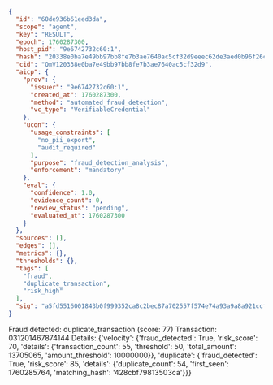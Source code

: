 ```json
{
  "id": "60de936b61eed3da",
  "scope": "agent",
  "key": "RESULT",
  "epoch": 1760287300,
  "host_pid": "9e6742732c60:1",
  "hash": "20338e0ba7e49bb97bb8fe7b3ae7640ac5cf32d9eeec62de3aed0b96f26c22ba",
  "cid": "QmV120338e0ba7e49bb97bb8fe7b3ae7640ac5cf32d9",
  "aicp": {
    "prov": {
      "issuer": "9e6742732c60:1",
      "created_at": 1760287300,
      "method": "automated_fraud_detection",
      "vc_type": "VerifiableCredential"
    },
    "ucon": {
      "usage_constraints": [
        "no_pii_export",
        "audit_required"
      ],
      "purpose": "fraud_detection_analysis",
      "enforcement": "mandatory"
    },
    "eval": {
      "confidence": 1.0,
      "evidence_count": 0,
      "review_status": "pending",
      "evaluated_at": 1760287300
    }
  },
  "sources": [],
  "edges": [],
  "metrics": {},
  "thresholds": {},
  "tags": [
    "fraud",
    "duplicate_transaction",
    "risk_high"
  ],
  "sig": "a5fd5516001843b0f999352ca8c2bec87a702557f574e74a93a9a8a921ccfb78"
}
```

Fraud detected: duplicate_transaction (score: 77)
Transaction: 031201467874144
Details: {'velocity': {'fraud_detected': True, 'risk_score': 70, 'details': {'transaction_count': 55, 'threshold': 50, 'total_amount': 13705065, 'amount_threshold': 10000000}}, 'duplicate': {'fraud_detected': True, 'risk_score': 85, 'details': {'duplicate_count': 54, 'first_seen': 1760285764, 'matching_hash': '428cbf79813503ca'}}}